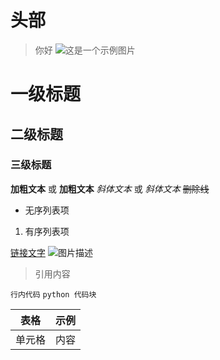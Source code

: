 # 头部

> 你好
![这是一个示例图片](https://www.baidu.com/img/flexible/logo/pc/result.png)
# 一级标题
## 二级标题
### 三级标题

**加粗文本** 或 __加粗文本__
*斜体文本* 或 _斜体文本_
~~删除线~~

- 无序列表项
1. 有序列表项

[链接文字](https://example.com)
![图片描述](图片路径.jpg)

> 引用内容

`行内代码`
​```python
代码块
​```

| 表格   | 示例   |
| ------ | ------ |
| 单元格 | 内容   |
